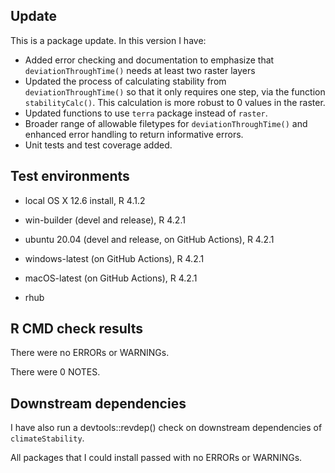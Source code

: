 ## Update
This is a package update. In this version I have:

* Added error checking and documentation to emphasize that `deviationThroughTime()` needs at least two
raster layers
* Updated the process of calculating stability from `deviationThroughTime()` so that it only requires
one step, via the function `stabilityCalc()`. This calculation is more robust to 0 values in the 
raster.
* Updated functions to use `terra` package instead of `raster`.
* Broader range of allowable filetypes for `deviationThroughTime()` and enhanced error handling to 
return informative errors.
* Unit tests and test coverage added.

## Test environments
* local OS X 12.6 install, R 4.1.2

* win-builder (devel and release), R 4.2.1
* ubuntu 20.04 (devel and release, on GitHub Actions), R 4.2.1
* windows-latest (on GitHub Actions), R 4.2.1
* macOS-latest (on GitHub Actions), R 4.2.1
* rhub

## R CMD check results
There were no ERRORs or WARNINGs. 

There were 0 NOTES.

## Downstream dependencies
I have also run a devtools::revdep() check on downstream dependencies of 
`climateStability`. 

All packages that I could install passed with no ERRORs or WARNINGs.
